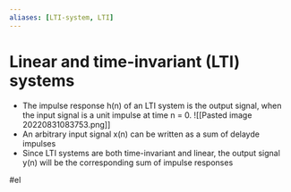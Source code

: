 ```yaml
---
aliases: [LTI-system, LTI]
---
```


# Linear and time-invariant (LTI) systems
- The impulse response h(n) of an LTI system is the output signal, when the input signal is a unit impulse at time n = 0.
![[Pasted image 20220831083753.png]]
- An arbitrary input signal x(n) can be written as a sum of delayde impulses
- Since LTI systems are both time-invariant and linear, the output signal y(n) will be the corresponding sum of impulse responses

#el 